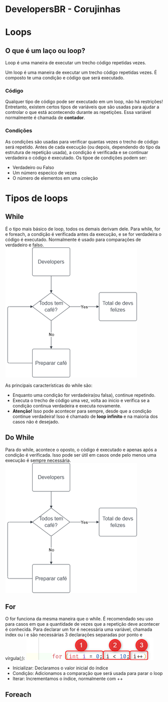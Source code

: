 # DevelopersBR - Corujinhas

# Loops

## O que é um laço ou loop?

Loop é uma maneira de executar um trecho código repetidas vezes.

Um loop é uma maneira de executar um trecho código repetidas vezes. É composto te uma condição e código que será executado.

### Código
Qualquer tipo de código pode ser executado em um loop, não há restrições!
Entretanto, existem certos tipos de variáveis que são usadas para ajudar a controlar o que está acontecendo  durante as repetições. Essa variável normalmente é chamada de **contador**.

### Condições
As condições são usadas para verificar quantas vezes o trecho de código será repetido. Antes de cada execução (ou depois, dependendo do tipo da estrutura de repetição usada), a condição é verificada e se continuar verdadeira o código é executado. Os tipoe de condições podem ser:
- Verdadeiro ou Falso
- Um número especíco de vezes
- O número de elementos em uma coleção


# Tipos de loops

## While
É o tipo mais básico de loop, todos os demais derivam dele. Para while, for e foreach, a condição é verificada antes da execução, e se for verdadeira o código é executado. Normalmente é usado para comparações de verdadeiro e falso.
![image](_resources/while.png)

As principais características do while são:
- Enquanto uma condição for verdadeira(ou falsa), continue repetindo.
- Executa o trecho de código uma vez, volta ao inicio e verifica se a condição continua verdadeira e executa novamente.
- **Atenção!** Isso pode acontecer para sempre, desde que a condição continue verdadeira! Isso é chamado de **loop infinito** e na maioria dos casos não é desejado.


## Do While
Para do while, acontece o oposto, o código é executado e apenas após a condição é verificada.
Isso pode ser útil em casos onde pelo menos uma execução é sempre necessária.
![image](_resources/dowhile.png)

## For
O for funciona da mesma maneira que o while. É recomendado seu uso para casos em que a quantidade de vezes que a repetição deve acontecer é conhecida.
Para declarar um for é necessária uma variável, chamada index ou i e são necessárias 3 declarações separadas por ponto e vírgula(;):
![image](_resources/for.png)

- Inicializar: Declaramos o valor inicial do índice
- Condição: Adicionamos a comparação que será usada para parar o loop 
- Iterar: Incrementamos o índice, normalmente com ++

## Foreach